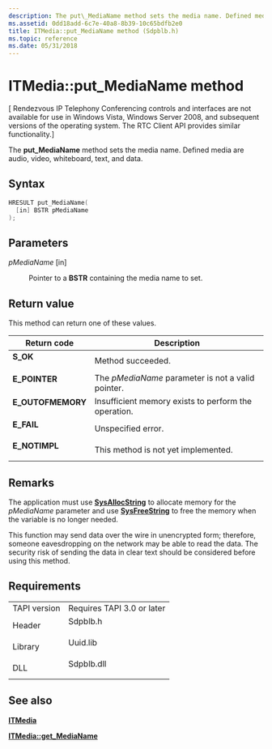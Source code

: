 ```yaml
---
description: The put\_MediaName method sets the media name. Defined media are audio, video, whiteboard, text, and data.
ms.assetid: 0dd18add-6c7e-40a8-8b39-10c65bdfb2e0
title: ITMedia::put_MediaName method (Sdpblb.h)
ms.topic: reference
ms.date: 05/31/2018
---
```


# ITMedia::put\_MediaName method

\[ Rendezvous IP Telephony Conferencing controls and interfaces are not available for use in Windows Vista, Windows Server 2008, and subsequent versions of the operating system. The RTC Client API provides similar functionality.\]

The **put\_MediaName** method sets the media name. Defined media are audio, video, whiteboard, text, and data.

## Syntax


```C++
HRESULT put_MediaName(
  [in] BSTR pMediaName
);
```



## Parameters

<dl> <dt>

*pMediaName* \[in\]
</dt> <dd>

Pointer to a **BSTR** containing the media name to set.

</dd> </dl>

## Return value

This method can return one of these values.



| Return code                                                                                   | Description                                                     |
|-----------------------------------------------------------------------------------------------|-----------------------------------------------------------------|
| <dl> <dt>**S\_OK**</dt> </dl>          | Method succeeded.<br/>                                    |
| <dl> <dt>**E\_POINTER**</dt> </dl>     | The *pMediaName* parameter is not a valid pointer.<br/>   |
| <dl> <dt>**E\_OUTOFMEMORY**</dt> </dl> | Insufficient memory exists to perform the operation.<br/> |
| <dl> <dt>**E\_FAIL**</dt> </dl>        | Unspecified error.<br/>                                   |
| <dl> <dt>**E\_NOTIMPL**</dt> </dl>     | This method is not yet implemented.<br/>                  |



 

## Remarks

The application must use [**SysAllocString**](/windows/win32/api/oleauto/nf-oleauto-sysallocstring) to allocate memory for the *pMediaName* parameter and use [**SysFreeString**](/windows/win32/api/oleauto/nf-oleauto-sysfreestring) to free the memory when the variable is no longer needed.

This function may send data over the wire in unencrypted form; therefore, someone eavesdropping on the network may be able to read the data. The security risk of sending the data in clear text should be considered before using this method.

## Requirements



|                         |                                                                                       |
|-------------------------|---------------------------------------------------------------------------------------|
| TAPI version<br/> | Requires TAPI 3.0 or later<br/>                                                 |
| Header<br/>       | <dl> <dt>Sdpblb.h</dt> </dl>   |
| Library<br/>      | <dl> <dt>Uuid.lib</dt> </dl>   |
| DLL<br/>          | <dl> <dt>Sdpblb.dll</dt> </dl> |



## See also

<dl> <dt>

[**ITMedia**](itmedia.md)
</dt> <dt>

[**ITMedia::get\_MediaName**](itmedia-get-medianame.md)
</dt> </dl>

 

